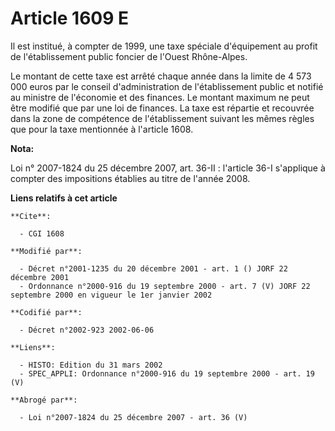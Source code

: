 # Article 1609 E

Il est institué, à compter de 1999, une taxe spéciale d'équipement au profit de l'établissement public foncier de l'Ouest
Rhône-Alpes.

Le montant de cette taxe est arrêté chaque année dans la limite de 4 573 000 euros par le conseil d'administration de
l'établissement public et notifié au ministre de l'économie et des finances. Le montant maximum ne peut être modifié que par
une loi de finances. La taxe est répartie et recouvrée dans la zone de compétence de l'établissement suivant les mêmes règles
que pour la taxe mentionnée à l'article 1608.

**Nota:**

Loi n° 2007-1824 du 25 décembre 2007, art. 36-II : l'article 36-I s'applique à compter des impositions établies au titre de
l'année 2008.

**Liens relatifs à cet article**

	**Cite**:

	  - CGI 1608

	**Modifié par**:

	  - Décret n°2001-1235 du 20 décembre 2001 - art. 1 () JORF 22 décembre 2001
	  - Ordonnance n°2000-916 du 19 septembre 2000 - art. 7 (V) JORF 22 septembre 2000 en vigueur le 1er janvier 2002

	**Codifié par**:

	  - Décret n°2002-923 2002-06-06

	**Liens**:

	  - HISTO: Edition du 31 mars 2002
	  - SPEC_APPLI: Ordonnance n°2000-916 du 19 septembre 2000 - art. 19 (V)

	**Abrogé par**:

	  - Loi n°2007-1824 du 25 décembre 2007 - art. 36 (V)
